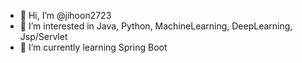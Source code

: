 - 👋 Hi, I’m @jihoon2723
- 👀 I’m interested in   Java, Python, MachineLearning, DeepLearning, Jsp/Servlet
- 🌱 I’m currently learning    Spring Boot

<!---
jihoon2723/jihoon2723 is a ✨ special ✨ repository because its `README.md` (this file) appears on your GitHub profile.
You can click the Preview link to take a look at your changes.
--->
